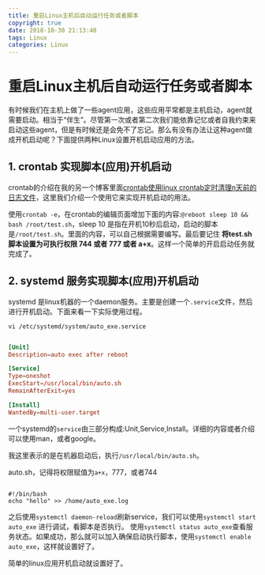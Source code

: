 ```yaml
---
title: 重启Linux主机后自动运行任务或者脚本
copyright: true
date: 2018-10-30 21:13:40
tags: Linux
categories: Linux
---
```


# 重启Linux主机后自动运行任务或者脚本

有时候我们在主机上做了一些agent应用，这些应用平常都是主机启动，agent就需要启动。相当于“伴生”。尽管第一次或者第二次我们能依靠记忆或者自我约束来启动这些agent，但是有时候还是会免不了忘记。那么有没有办法让这种agent做成开机启动呢？下面提供两种Linux设置开机启动应用的方法。

<!--more-->
## 1. crontab 实现脚本(应用)开机启动

crontab的介绍在我的另一个博客里面[crontab使用linux crontab定时清理n天前的日志文件](http://chenzhijun.top/2018/10/29/linux-crontab-clean-ndays-log/)，这里我们介绍一个使用它来实现开机启动的用法。

使用`crontab -e`，在crontab的编辑页面增加下面的内容:`@reboot sleep 10 && bash /root/test.sh`，sleep 10 是指在开机10秒后启动，启动的脚本是`/root/test.sh`。里面的内容，可以自己根据需要编写。最后要记住 **将test.sh脚本设置为可执行权限 744 或者 777 或者 a+x**。这样一个简单的开启启动任务就完成了。

## 2. systemd 服务实现脚本(应用)开机启动

systemd 是linux机器的一个daemon服务。主要是创建一个`.service`文件，然后进行开机启动。下面来看一下实际使用过程。

`vi /etc/systemd/system/auto_exe.service`

```conf

[Unit]
Description=auto exec after reboot

[Service]
Type=oneshot
ExecStart=/usr/local/bin/auto.sh
RemainAfterExit=yes

[Install]
WantedBy=multi-user.target

```

一个systemd的`service`由三部分构成:Unit,Service,Install。详细的内容或者介绍可以使用man，或者google。

我这里表示的是在机器启动后，执行`/usr/local/bin/auto.sh`。

auto.sh，记得将权限赋值为`a+x`，777，或者744
```shell

#!/bin/bash
echo "hello" >> /home/auto_exe.log
```

之后使用`systemctl daemon-reload`刷新service，我们可以使用`systemctl start auto_exe` 进行调试，看脚本是否执行。
使用`systemctl status auto_exe`查看服务状态。如果成功，那么就可以加入确保启动执行脚本，使用`systemctl enable auto_exe`，这样就设置好了。

简单的linux应用开机启动就设置好了。